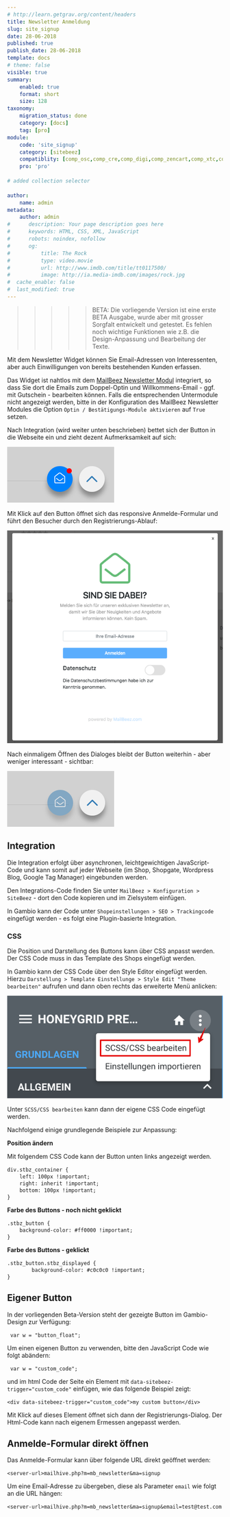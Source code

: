 ```yaml
---
# http://learn.getgrav.org/content/headers
title: Newsletter Anmeldung
slug: site_signup
date: 28-06-2018
published: true
publish_date: 28-06-2018
template: docs
# theme: false
visible: true
summary:
    enabled: true
    format: short
    size: 128
taxonomy:
    migration_status: done
    category: [docs]
    tag: [pro]
module:
    code: 'site_signup'
    category: [sitebeez]
    compatiblity: [comp_osc,comp_cre,comp_digi,comp_zencart,comp_xtc,comp_xtcm2,comp_gambio,comp_saas]
    pro: 'pro'

# added collection selector

author:
    name: admin
metadata:
    author: admin
#      description: Your page description goes here
#      keywords: HTML, CSS, XML, JavaScript
#      robots: noindex, nofollow
#      og:
#          title: The Rock
#          type: video.movie
#          url: http://www.imdb.com/title/tt0117500/
#          image: http://ia.media-imdb.com/images/rock.jpg
#  cache_enable: false
#  last_modified: true
---
```


>>>>> BETA: Die vorliegende Version ist eine erste BETA Ausgabe, wurde aber mit grosser Sorgfalt entwickelt und getestet. Es fehlen noch wichtige Funktionen wie z.B. die Design-Anpassung und Bearbeitung der Texte.


Mit dem Newsletter Widget können Sie Email-Adressen von Interessenten, aber auch Einwilligungen von bereits bestehenden Kunden erfassen.

Das Widget ist nahtlos mit dem [MailBeez Newsletter Modul](/dokumentation/mailbeez/newsletter) integriert, so dass Sie dort die Emails zum Doppel-Optin und Willkommens-Email - ggf. mit Gutschein - bearbeiten können. Falls die entsprechenden Untermodule nicht angezeigt werden, bitte in der Konfiguration des MailBeez Newsletter Modules die Option `Optin / Bestätigungs-Module aktivieren` auf `True` setzen.

Nach Integration (wird weiter unten beschrieben) bettet sich der Button in die Webseite ein und zieht dezent Aufmerksamkeit auf sich:

![Vor Klick](_widget.png)

Mit Klick auf den Button öffnet sich das responsive Anmelde-Formular und führt den Besucher durch den Registrierungs-Ablauf:

![Registrierungs-Dialog](Screen_signup.de.png)

Nach einmaligem Öffnen des Dialoges bleibt der Button weiterhin - aber weniger interessant - sichtbar:

![Nach Klick](_widget_displayed.png)



## Integration

Die Integration erfolgt über asynchronen, leichtgewichtigen JavaScript-Code und kann somit auf jeder Webseite (im Shop, Shopgate, Wordpress Blog, Google Tag Manager) eingebunden werden.

Den Integrations-Code finden Sie unter `MailBeez > Konfiguration > SiteBeez` - dort den Code kopieren und im Zielsystem einfügen.

In Gambio kann der Code unter `Shopeinstellungen > SEO > Trackingcode` eingefügt werden - es folgt eine Plugin-basierte Integration.


### CSS 

Die Position und Darstellung des Buttons kann über CSS anpasst werden. Der CSS Code muss in das Template des Shops eingefügt werden.

In Gambio kann der CSS Code über den Style Editor eingefügt werden. Hierzu `Darstellung > Template Einstellunge > Style Edit "Theme bearbeiten"` aufrufen und dann oben rechts das erweiterte Menü anlicken:

![CSS bearbeiten](_gx_css_edit.png)

Unter `SCSS/CSS bearbeiten`  kann dann der eigene CSS Code eingefügt werden.

Nachfolgend einige grundlegende Beispiele zur Anpassung:


**Position ändern**

Mit folgendem CSS Code kann der Button unten links angezeigt werden.

    div.stbz_container {
        left: 100px !important;
        right: inherit !important;
        bottom: 100px !important;    
    }

**Farbe des Buttons - noch nicht geklickt**

    .stbz_button {
        background-color: #ff0000 !important;
    }

    
**Farbe des Buttons - geklickt**

    .stbz_button.stbz_displayed {
            background-color: #c0c0c0 !important;
    }

## Eigener Button

In der vorliegenden Beta-Version steht der gezeigte Button im Gambio-Design zur Verfügung:

     var w = "button_float";

Um einen eigenen Button zu verwenden, bitte den JavaScript Code wie folgt abändern:

     var w = "custom_code";

und im html Code der Seite ein Element mit `data-sitebeez-trigger="custom_code"` einfügen, wie das folgende Beispiel zeigt:

    <div data-sitebeez-trigger="custom_code">my custom button</div>

Mit Klick auf dieses Element öffnet sich dann der Registrierungs-Dialog. Der Html-Code kann nach eigenem Ermessen angepasst werden.


## Anmelde-Formular direkt öffnen


Das Anmelde-Formular kann über folgende URL direkt geöffnet werden:

    <server-url>mailhive.php?m=mb_newsletter&ma=signup

Um eine Email-Adresse zu übergeben, diese als Parameter `email` wie folgt an die URL hängen:

    <server-url>mailhive.php?m=mb_newsletter&ma=signup&email=test@test.com